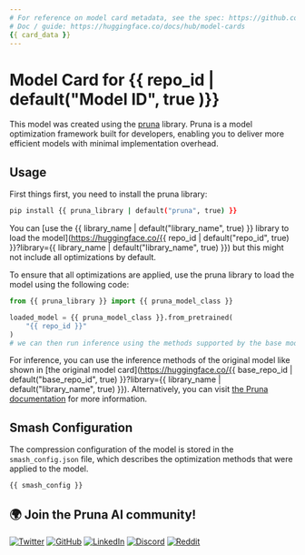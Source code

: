 ```yaml
---
# For reference on model card metadata, see the spec: https://github.com/huggingface/hub-docs/blob/main/modelcard.md?plain=1
# Doc / guide: https://huggingface.co/docs/hub/model-cards
{{ card_data }}
---
```


# Model Card for {{ repo_id | default("Model ID", true )}}

This model was created using the [pruna](https://github.com/PrunaAI/pruna) library. Pruna is a model optimization framework built for developers, enabling you to deliver more efficient models with minimal implementation overhead.

## Usage

First things first, you need to install the pruna library:

```bash
pip install {{ pruna_library | default("pruna", true) }}
```

You can [use the {{ library_name | default("library_name", true) }} library to load the model](https://huggingface.co/{{ repo_id | default("repo_id", true) }}?library={{ library_name | default("library_name", true) }}) but this might not include all optimizations by default.

To ensure that all optimizations are applied, use the pruna library to load the model using the following code:

```python
from {{ pruna_library }} import {{ pruna_model_class }}

loaded_model = {{ pruna_model_class }}.from_pretrained(
    "{{ repo_id }}"
)
# we can then run inference using the methods supported by the base model
```

For inference, you can use the inference methods of the original model like shown in [the original model card](https://huggingface.co/{{ base_repo_id | default("base_repo_id", true) }}?library={{ library_name | default("library_name", true) }}). Alternatively, you can visit [the Pruna documentation](https://pruna.readthedocs.io/en/latest/index.html) for more information.

## Smash Configuration

The compression configuration of the model is stored in the `smash_config.json` file, which describes the optimization methods that were applied to the model.

```bash
{{ smash_config }}
```

## 🌍 Join the Pruna AI community!

[![Twitter](https://img.shields.io/twitter/follow/PrunaAI?style=social)](https://twitter.com/PrunaAI)
[![GitHub](https://img.shields.io/github/followers/PrunaAI?label=Follow%20%40PrunaAI&style=social)](https://github.com/PrunaAI)
[![LinkedIn](https://img.shields.io/badge/LinkedIn-Connect-blue)](https://www.linkedin.com/company/93832878/admin/feed/posts/?feedType=following)
[![Discord](https://img.shields.io/badge/Discord-Join%20Us-blue?style=social&logo=discord)](https://discord.com/invite/rskEr4BZJx)
[![Reddit](https://img.shields.io/reddit/subreddit-subscribers/PrunaAI?style=social)](https://www.reddit.com/r/PrunaAI/)
